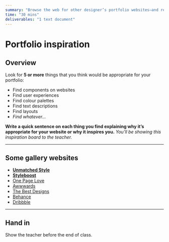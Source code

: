 ```yaml
---
summary: "Browse the web for other designer’s portfolio websites—and really any website in general—looking for inspiration."
time: "30 mins"
deliverables: "1 text document"
---
```


# Portfolio inspiration

## Overview

Look for **5 or more** things that you think would be appropriate for your portfolio:

- Find components on websites
- Find user experiences
- Find colour palettes
- Find text descriptions
- Find layouts
- *Find whatever…*

**Write a quick sentence on each thing you find explaining why it’s appropriate for your website or why it inspires you.** *You’ll be showing this inspiration board to the teacher.*

---

## Some gallery websites

- [**Unmatched Style**](http://unmatchedstyle.com/)
- [**Styleboost**](http://styleboost.com/)
- [One Page Love](https://onepagelove.com/)
- [Awwwards](http://www.awwwards.com/)
- [The Best Designs](https://www.thebestdesigns.com/)
- [Behance](https://www.behance.net/)
- [Dribbble](https://dribbble.com/)

---

## Hand in

Show the teacher before the end of class.
